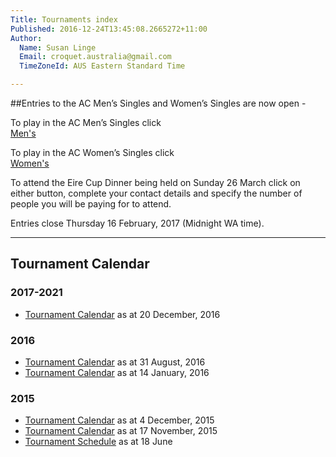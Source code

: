```yaml
---
Title: Tournaments index
Published: 2016-12-24T13:45:08.2665272+11:00
Author:
  Name: Susan Linge
  Email: croquet.australia@gmail.com
  TimeZoneId: AUS Eastern Standard Time

---
```

##Entries to the AC Men’s Singles and Women’s Singles are now open - 

To play in the AC Men’s Singles click
<br/><a href="/tournaments/2017/ac/mens-open" class="btn btn-primary btn-lg" role="button">Men's</a> 

To play in the AC Women’s Singles click
<br/><a href="/tournaments/2017/ac/womens-open" class="btn btn-primary btn-lg" role="button">Women's</a>

To attend the Eire Cup Dinner being held on Sunday 26 March click on either button, complete your contact details and specify the number of people you will be paying for to attend. 

Entries close Thursday 16 February, 2017 (Midnight WA time).
________________

## Tournament Calendar

### 2017-2021
- [Tournament Calendar](/tournaments/aca-tournament-calendar-as-at-20-dec-2016.pdf) as at 20 December, 2016

### 2016
- [Tournament Calendar](/tournaments/aca-tournament-calendar-as-at-31-august-2016.pdf) as at 31 August, 2016
- [Tournament Calendar](/aca-tournament-calendar-as-at-14-january-2016.pdf) as at 14 January, 2016

### 2015
- [Tournament Calendar](/2015-2019-aca-tournament-program-as-at-4-december.pdf) as at 4 December, 2015
- [Tournament Calendar](/2015-2019-aca-tournament-calendar-as-at-17-nov-2015.pdf) as at 17 November, 2015
- [Tournament Schedule](/2015-2019-aca-tournament-program-as-at-18-june-2015-2-.pdf) as at 18 June